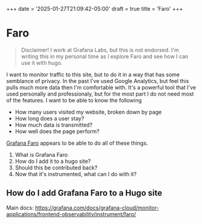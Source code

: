 +++
date = '2025-01-27T21:09:42-05:00'
draft = true
title = 'Faro'
+++

# Faro

> Disclaimer!
> I work at Grafana Labs, but this is not endorsed.
> I'm writing this in my personal time as I explore Faro and see how I can use it with hugo.

I want to monitor traffic to this site, but to do it in a way that has some semblance of privacy.
In the past I've used Google Analytics, but feel this pulls much more data then I'm comfortable with.
It's a powerful tool that I've used personally and professionaly, but for the most part I do not need most of the features.
I want to be able to know the following
- How many users visited my website, broken down by page
- How long does a user stay?
- How much data is transmitted?
- How well does the page perform?

[Grafana Faro](https://grafana.com/oss/faro/) appears to be able to do all of these things.

1. What is Grafana Faro
2. How do I add it to a hugo site?
3. Should this be contributed back?
4. Now that it's instrumented, what can I do with it?

## How do I add Grafana Faro to a Hugo site

Main docs:
https://grafana.com/docs/grafana-cloud/monitor-applications/frontend-observability/instrument/faro/